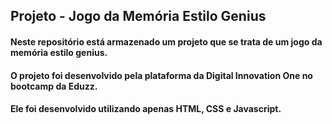 ## Projeto - Jogo da Memória Estilo Genius

#### Neste repositório está armazenado um projeto que se trata de um jogo da memória estilo genius.

#### O projeto foi desenvolvido pela plataforma da Digital Innovation One no bootcamp da Eduzz.

#### Ele foi desenvolvido utilizando apenas HTML, CSS e Javascript.